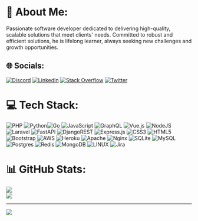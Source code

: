 # 💫 About Me:
Passionate software developer dedicated to delivering high-quality, scalable solutions that meet clients' needs.
Committed to robust and efficient solutions, he is lifelong learner, always seeking new challenges and growth opportunities.


## 🌐 Socials:
[![Discord](https://img.shields.io/badge/Discord-%237289DA.svg?logo=discord&logoColor=white)](https://discord.gg/@mikie) [![LinkedIn](https://img.shields.io/badge/LinkedIn-%230077B5.svg?logo=linkedin&logoColor=white)](https://linkedin.com/in/https://www.linkedin.com/in/mike-in-tech/) [![Stack Overflow](https://img.shields.io/badge/-Stackoverflow-FE7A16?logo=stack-overflow&logoColor=white)](https://stackoverflow.com/users/mike-nzioki) [![Twitter](https://img.shields.io/badge/Twitter-%231DA1F2.svg?logo=Twitter&logoColor=white)](https://twitter.com/_mikie_mike) 

# 💻 Tech Stack:
![PHP](https://img.shields.io/badge/php-%23777BB4.svg?style=for-the-badge&logo=php&logoColor=white)
![Python](https://img.shields.io/badge/python-3670A0?style=for-the-badge&logo=python&logoColor=ffdd54)![Go](https://img.shields.io/badge/go-%2300ADD8.svg?style=for-the-badge&logo=go&logoColor=white)
![JavaScript](https://img.shields.io/badge/javascript-%23323330.svg?style=for-the-badge&logo=javascript&logoColor=%23F7DF1E) 
![GraphQL](https://img.shields.io/badge/-GraphQL-E10098?style=for-the-badge&logo=graphql&logoColor=white) 
![Vue.js](https://img.shields.io/badge/vuejs-%2335495e.svg?style=for-the-badge&logo=vuedotjs&logoColor=%234FC08D) 
![NodeJS](https://img.shields.io/badge/node.js-6DA55F?style=for-the-badge&logo=node.js&logoColor=white) 
![Laravel](https://img.shields.io/badge/laravel-%23FF2D20.svg?style=for-the-badge&logo=laravel&logoColor=white) 
![FastAPI](https://img.shields.io/badge/FastAPI-005571?style=for-the-badge&logo=fastapi)
![DjangoREST](https://img.shields.io/badge/DJANGO-REST-ff1709?style=for-the-badge&logo=django&logoColor=white&color=ff1709&labelColor=gray)
![Express.js](https://img.shields.io/badge/express.js-%23404d59.svg?style=for-the-badge&logo=express&logoColor=%2361DAFB)
![CSS3](https://img.shields.io/badge/css3-%231572B6.svg?style=for-the-badge&logo=css3&logoColor=white) 
![HTML5](https://img.shields.io/badge/html5-%23E34F26.svg?style=for-the-badge&logo=html5&logoColor=white) 
![Bootstrap](https://img.shields.io/badge/bootstrap-%23563D7C.svg?style=for-the-badge&logo=bootstrap&logoColor=white) 
![AWS](https://img.shields.io/badge/AWS-%23FF9900.svg?style=for-the-badge&logo=amazon-aws&logoColor=white) 
![Heroku](https://img.shields.io/badge/heroku-%23430098.svg?style=for-the-badge&logo=heroku&logoColor=white) 
![Apache](https://img.shields.io/badge/apache-%23D42029.svg?style=for-the-badge&logo=apache&logoColor=white) 
![Nginx](https://img.shields.io/badge/nginx-%23009639.svg?style=for-the-badge&logo=nginx&logoColor=white) 
![SQLite](https://img.shields.io/badge/sqlite-%2307405e.svg?style=for-the-badge&logo=sqlite&logoColor=white) 
![MySQL](https://img.shields.io/badge/mysql-%2300f.svg?style=for-the-badge&logo=mysql&logoColor=white) 
![Postgres](https://img.shields.io/badge/postgres-%23316192.svg?style=for-the-badge&logo=postgresql&logoColor=white)
![Redis](https://img.shields.io/badge/redis-%23DD0031.svg?style=for-the-badge&logo=redis&logoColor=white) 
![MongoDB](https://img.shields.io/badge/MongoDB-%234ea94b.svg?style=for-the-badge&logo=mongodb&logoColor=white) 
![LINUX](https://img.shields.io/badge/Linux-FCC624?style=for-the-badge&logo=linux&logoColor=black) 
![Jira](https://img.shields.io/badge/jira-%230A0FFF.svg?style=for-the-badge&logo=jira&logoColor=white)

# 📊 GitHub Stats:
![](https://github-readme-streak-stats.herokuapp.com/?user=mike-nzioki&theme=dark&hide_border=false)<br/>
![](https://github-readme-stats.vercel.app/api/top-langs/?username=mike-nzioki&theme=dark&hide_border=false&include_all_commits=true&count_private=true&layout=compact)

---
[![](https://visitcount.itsvg.in/api?id=mike-nzioki&icon=0&color=0)](https://visitcount.itsvg.in)

